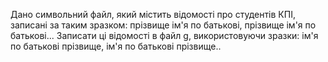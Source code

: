 Дано символьний файл, який містить відомості про студентів КПІ, записані за таким зразком: прізвище
ім'я по батькові, прізвище ім'я по батькові... Записати ці відомості в файл g, використовуючи зразки: ім'я по
батькові прізвище, ім'я по батькові прізвище..